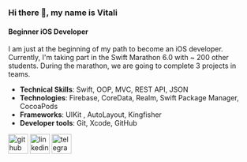 ### Hi there 👋, my name is Vitali
#### Beginner iOS Developer
I am just at the beginning of my path to become an iOS developer. Currently, I'm taking part in the Swift Marathon 6.0 with ~ 200 other students. During the marathon, we are going to complete 3 projects in teams. 

- **Technical Skills**: Swift, OOP, MVC, REST API, JSON
- **Technologies**: Firebase, CoreData, Realm, Swift Package Manager, CocoaPods
- **Frameworks**: UIKit , AutoLayout, Kingfisher
- **Developer tools**: Git, Xcode, GitHub

[<img src='https://cdn.jsdelivr.net/npm/simple-icons@3.0.1/icons/github.svg' alt='github' height='40'>](https://github.com/Ojidaemo)  [<img src='https://cdn.jsdelivr.net/npm/simple-icons@3.0.1/icons/linkedin.svg' alt='linkedin' height='40'>](https://www.linkedin.com/in/https://www.linkedin.com/in/vitalimartsinovich//)  [<img src='https://cdn.jsdelivr.net/npm/simple-icons@3.0.1/icons/telegram.svg' alt='telegram' height='40'>](https://t.me/Ojidaemo)  

